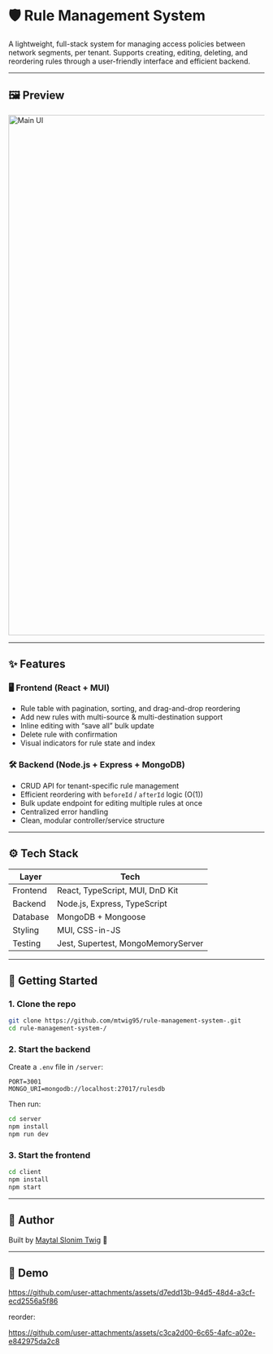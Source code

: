# 🛡️ Rule Management System

A lightweight, full-stack system for managing access policies between network segments, per tenant.
Supports creating, editing, deleting, and reordering rules through a user-friendly interface and efficient backend.

---

## 🖼️ Preview

<img width="1022" alt="Main UI" src="https://github.com/user-attachments/assets/1db51e8b-6090-48b4-9f5f-d0c5ebe8c425" />

---

## ✨ Features

### 🖥️ Frontend (React + MUI)

- Rule table with pagination, sorting, and drag-and-drop reordering
- Add new rules with multi-source & multi-destination support
- Inline editing with “save all” bulk update
- Delete rule with confirmation
- Visual indicators for rule state and index

### 🛠️ Backend (Node.js + Express + MongoDB)

- CRUD API for tenant-specific rule management
- Efficient reordering with `beforeId` / `afterId` logic (O(1))
- Bulk update endpoint for editing multiple rules at once
- Centralized error handling
- Clean, modular controller/service structure

---

## ⚙️ Tech Stack

| Layer    | Tech                               |
| -------- | ---------------------------------- |
| Frontend | React, TypeScript, MUI, DnD Kit    |
| Backend  | Node.js, Express, TypeScript       |
| Database | MongoDB + Mongoose                 |
| Styling  | MUI, CSS-in-JS                     |
| Testing  | Jest, Supertest, MongoMemoryServer |

---

## 🚀 Getting Started

### 1. Clone the repo

```bash
git clone https://github.com/mtwig95/rule-management-system-.git
cd rule-management-system-/
```

### 2. Start the backend

Create a `.env` file in `/server`:

```env
PORT=3001
MONGO_URI=mongodb://localhost:27017/rulesdb
```

Then run:

```bash
cd server
npm install
npm run dev
```

### 3. Start the frontend

```bash
cd client
npm install
npm start
```

---

## 👤 Author

Built by [Maytal Slonim Twig](https://github.com/mtwig95) 💙

---

## 👤 Demo

https://github.com/user-attachments/assets/d7edd13b-94d5-48d4-a3cf-ecd2556a5f86


reorder:

https://github.com/user-attachments/assets/c3ca2d00-6c65-4afc-a02e-e842975da2c8


